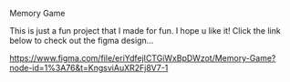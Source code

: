 Memory Game

This is just a fun project that I made for fun. I hope u like it! Click the link below to check out the figma design... 

https://www.figma.com/file/eriYdfejICTGiWxBpDWzot/Memory-Game?node-id=1%3A76&t=KngsviAuXR2Fj8V7-1
